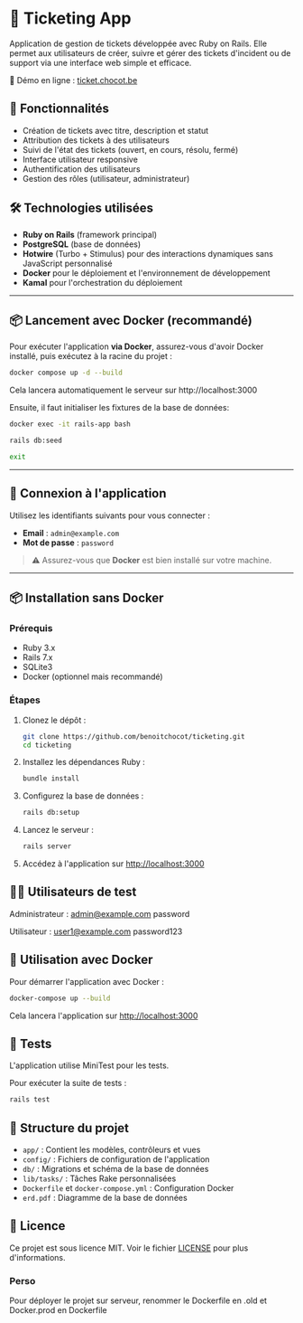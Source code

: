 
# 🎫 Ticketing App

Application de gestion de tickets développée avec Ruby on Rails. Elle permet aux utilisateurs de créer, suivre et gérer des tickets d'incident ou de support via une interface web simple et efficace.

🔗 Démo en ligne : [ticket.chocot.be](https://ticket.chocot.be)

## 🚀 Fonctionnalités

- Création de tickets avec titre, description et statut
- Attribution des tickets à des utilisateurs
- Suivi de l'état des tickets (ouvert, en cours, résolu, fermé)
- Interface utilisateur responsive
- Authentification des utilisateurs
- Gestion des rôles (utilisateur, administrateur)

## 🛠️ Technologies utilisées

- **Ruby on Rails** (framework principal)
- **PostgreSQL** (base de données)
- **Hotwire** (Turbo + Stimulus) pour des interactions dynamiques sans JavaScript personnalisé
- **Docker** pour le déploiement et l'environnement de développement
- **Kamal** pour l'orchestration du déploiement

---


## 📦 Lancement avec Docker (recommandé)

Pour exécuter l'application **via Docker**, assurez-vous d'avoir Docker installé, puis exécutez à la racine du projet :

```bash
docker compose up -d --build
```
Cela lancera automatiquement le serveur sur http://localhost:3000

Ensuite, il faut initialiser les fixtures de la base de données:

```bash
docker exec -it rails-app bash
```
```bash
rails db:seed
```
```bash
exit
```

---

## 🔐 Connexion à l'application

Utilisez les identifiants suivants pour vous connecter :

- **Email** : `admin@example.com`  
- **Mot de passe** : `password`

> ⚠️ Assurez-vous que **Docker** est bien installé sur votre machine.

---

## 📦 Installation sans Docker

### Prérequis

- Ruby 3.x
- Rails 7.x
- SQLite3
- Docker (optionnel mais recommandé)

### Étapes

1. Clonez le dépôt :

   ```bash
   git clone https://github.com/benoitchocot/ticketing.git
   cd ticketing
   ```

2. Installez les dépendances Ruby :

   ```bash
   bundle install
   ```
 
3. Configurez la base de données :

   ```bash
   rails db:setup
   ```

4. Lancez le serveur :

   ```bash
   rails server
   ```

6. Accédez à l'application sur [http://localhost:3000](http://localhost:3000)

## 🤵‍♂️ Utilisateurs de test

Administrateur : admin@example.com password

Utilisateur :  user1@example.com password123


## 🐳 Utilisation avec Docker

Pour démarrer l'application avec Docker :

```bash
docker-compose up --build
```

Cela lancera l'application sur [http://localhost:3000](http://localhost:3000)

## 🧪 Tests

L'application utilise MiniTest pour les tests.

Pour exécuter la suite de tests :

```bash
rails test
```

## 📂 Structure du projet

- `app/` : Contient les modèles, contrôleurs et vues
- `config/` : Fichiers de configuration de l'application
- `db/` : Migrations et schéma de la base de données
- `lib/tasks/` : Tâches Rake personnalisées
- `Dockerfile` et `docker-compose.yml` : Configuration Docker
- `erd.pdf` : Diagramme de la base de données

## 📜 Licence

Ce projet est sous licence MIT. Voir le fichier [LICENSE](LICENSE) pour plus d'informations.

### Perso

Pour déployer le projet sur serveur, renommer le Dockerfile en .old et Docker.prod en Dockerfile
